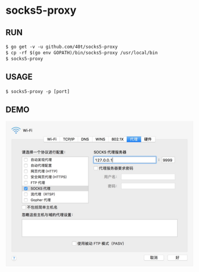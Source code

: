 # socks5-proxy

RUN
---

```
$ go get -v -u github.com/40t/socks5-proxy
$ cp -rf $(go env GOPATH)/bin/socks5-proxy /usr/local/bin
$ socks5-proxy
```

USAGE
-----

```
$ socks5-proxy -p [port]
```

DEMO
----

![image](https://github.com/40t/socks5-proxy/raw/master/README.jpg)
